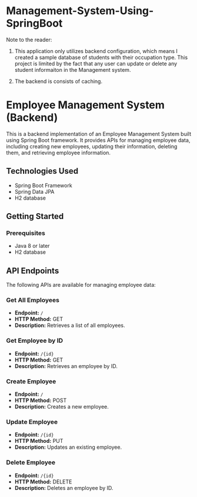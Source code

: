 # Management-System-Using-SpringBoot

Note to the reader:
1. This application only utilizes backend configuration, which means I created a sample database of students
   with their occupation type. This project is limited by the fact that any user can update or delete any student informaiton in the Management system.
   
2. The backend is consists of caching. 


# Employee Management System (Backend)

This is a backend implementation of an Employee Management System built using Spring Boot framework. It provides APIs for managing employee data, including creating new employees, updating their information, deleting them, and retrieving employee information.

## Technologies Used

* Spring Boot Framework
* Spring Data JPA
* H2 database

## Getting Started

### Prerequisites

* Java 8 or later
* H2 database

## API Endpoints

The following APIs are available for managing employee data:

### Get All Employees

* **Endpoint:** `/`
* **HTTP Method:** GET
* **Description:** Retrieves a list of all employees.

### Get Employee by ID

* **Endpoint:** `/{id}`
* **HTTP Method:** GET
* **Description:** Retrieves an employee by ID.

### Create Employee

* **Endpoint:** `/`
* **HTTP Method:** POST
* **Description:** Creates a new employee.

### Update Employee

* **Endpoint:** `/{id}`
* **HTTP Method:** PUT
* **Description:** Updates an existing employee.

### Delete Employee

* **Endpoint:** `/{id}`
* **HTTP Method:** DELETE
* **Description:** Deletes an employee by ID.


 
